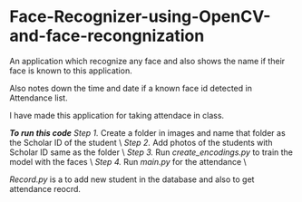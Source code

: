 # Face-Recognizer-using-OpenCV-and-face-recongnization

An application which recognize any face and also shows the name if their face is known to this application.

Also notes down the time and date if a known face id detected in Attendance list. 

I have made this application for taking attendace in class.

***To run this code***
*Step 1.* Create a folder in images and name that folder as the Scholar ID of the student \\
*Step 2.* Add photos of the students with Scholar ID same as the folder \\
*Step 3.* Run *create_encodings.py* to train the model with the faces \\
*Step 4.* Run *main.py* for the attendance \\

*Record.py* is a to add new student in the database and also to get attendance reocrd.

